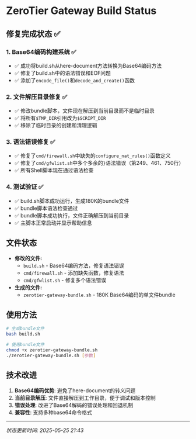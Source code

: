# ZeroTier Gateway Build Status

## 修复完成状态 ✅

### 1. Base64编码构建系统 ✅
- ✅ 成功将build.sh从here-document方法转换为Base64编码方法
- ✅ 修复了build.sh中的语法错误和EOF问题
- ✅ 添加了`encode_file()`和`decode_and_create()`函数

### 2. 文件解压目录修复 ✅
- ✅ 修改bundle脚本，文件现在解压到当前目录而不是临时目录
- ✅ 将所有`$TMP_DIR`引用改为`$SCRIPT_DIR`
- ✅ 移除了临时目录的创建和清理逻辑

### 3. 语法错误修复 ✅
- ✅ 修复了`cmd/firewall.sh`中缺失的`configure_nat_rules()`函数定义
- ✅ 修复了`cmd/gfwlist.sh`中多个多余的`}`语法错误（第249、461、750行）
- ✅ 所有Shell脚本现在通过语法检查

### 4. 测试验证 ✅
- ✅ build.sh脚本成功运行，生成180K的bundle文件
- ✅ bundle脚本语法检查通过
- ✅ bundle脚本成功执行，文件正确解压到当前目录
- ✅ 主脚本正常启动并显示帮助信息

## 文件状态
- **修改的文件:**
  - `build.sh` - Base64编码方法，修复语法错误
  - `cmd/firewall.sh` - 添加缺失函数，修复语法
  - `cmd/gfwlist.sh` - 修复多个语法错误
- **生成的文件:**
  - `zerotier-gateway-bundle.sh` - 180K Base64编码的单文件bundle

## 使用方法
```bash
# 生成bundle文件
bash build.sh

# 使用bundle文件
chmod +x zerotier-gateway-bundle.sh
./zerotier-gateway-bundle.sh [参数]
```

## 技术改进
1. **Base64编码优势**: 避免了here-document的转义问题
2. **当前目录解压**: 文件直接解压到工作目录，便于调试和版本控制
3. **错误处理**: 改进了Base64解码的错误处理和回退机制
4. **兼容性**: 支持多种base64命令格式

---
*状态更新时间: 2025-05-25 21:43*
